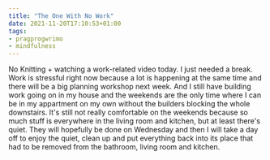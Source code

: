 ```yaml
---
title: "The One With No Work"
date: 2021-11-20T17:10:53+01:00
tags:
- pragprogwrimo
- mindfulness
---
```


No Knitting + watching a work-related video today. I just needed a break. Work is stressful right now because a lot is happening at the same time and there will be a big planning workshop next week. And I still have building work going on in my house and the weekends are the only time where I can be in my appartment on my own without the builders blocking the whole downstairs. It's still not really comfortable on the weekends because so much stuff is everywhere in the living room and kitchen, but at least there's quiet. They will hopefully be done on Wednesday and then I will take a day off to enjoy the quiet, clean up and put everything back into its place that had to be removed from the bathroom, living room and kitchen.
